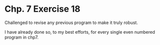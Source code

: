 # Chp. 7 Exercise 18
Challenged to revise any previous program to make it truly robust.

I have already done so, to my best efforts, for every single even numbered program in chp7.
